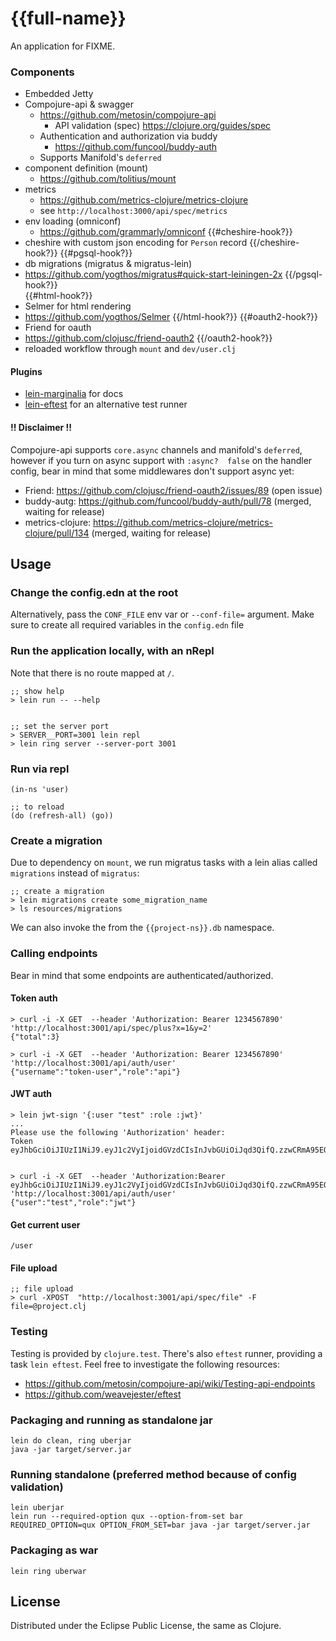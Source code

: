 # {{full-name}}

An application for FIXME.

### Components

* Embedded Jetty
* Compojure-api & swagger 
  * https://github.com/metosin/compojure-api
    * API validation (spec) https://clojure.org/guides/spec
  * Authentication and authorization via buddy
    * https://github.com/funcool/buddy-auth
  * Supports Manifold's `deferred`
* component definition (mount) 
  * https://github.com/tolitius/mount
* metrics
  * https://github.com/metrics-clojure/metrics-clojure
  * see `http://localhost:3000/api/spec/metrics` 
* env loading (omniconf) 
  * https://github.com/grammarly/omniconf
{{#cheshire-hook?}}
* cheshire with custom json encoding for `Person` record
{{/cheshire-hook?}} 
{{#pgsql-hook?}}
* db migrations (migratus & migratus-lein)
 * https://github.com/yogthos/migratus#quick-start-leiningen-2x
{{/pgsql-hook?}}  
{{#html-hook?}}
* Selmer for html rendering
 * https://github.com/yogthos/Selmer
{{/html-hook?}}
{{#oauth2-hook?}}
* Friend for oauth
 * https://github.com/clojusc/friend-oauth2
{{/oauth2-hook?}}  
* reloaded workflow through `mount` and `dev/user.clj`   

#### Plugins

* [lein-marginalia](https://gdeer81.github.com/marginalia/) for docs
* [lein-eftest](https://github.com/weavejester/eftest) for an alternative test runner

#### !! Disclaimer !!

Compojure-api supports `core.async` channels and manifold's `deferred`, however if you
turn on async support with `:async?  false` on the handler config, bear in mind that some middlewares don't support
async yet:

* Friend: https://github.com/clojusc/friend-oauth2/issues/89 (open issue)
* buddy-autg: https://github.com/funcool/buddy-auth/pull/78 (merged, waiting for release)
* metrics-clojure: https://github.com/metrics-clojure/metrics-clojure/pull/134 (merged, waiting for release)

## Usage

### Change the config.edn at the root

Alternatively, pass the `CONF_FILE` env var or `--conf-file=` argument.
Make sure to create all required variables in the `config.edn` file

### Run the application locally, with an nRepl

Note that there is no route mapped at `/`.

```
;; show help
> lein run -- --help


;; set the server port
> SERVER__PORT=3001 lein repl
> lein ring server --server-port 3001
```

### Run via repl

```
(in-ns 'user)

;; to reload
(do (refresh-all) (go))
```

### Create a migration

Due to dependency on `mount`, we run migratus tasks with a lein alias called `migrations` instead of `migratus`:

```
;; create a migration
> lein migrations create some_migration_name
> ls resources/migrations
```

We can also invoke the from the `{{project-ns}}.db` namespace.

### Calling endpoints

Bear in mind that some endpoints are authenticated/authorized.

#### Token auth

```
> curl -i -X GET  --header 'Authorization: Bearer 1234567890' 'http://localhost:3001/api/spec/plus?x=1&y=2'
{"total":3}

> curl -i -X GET  --header 'Authorization: Bearer 1234567890' 'http://localhost:3001/api/auth/user'
{"username":"token-user","role":"api"}
```

#### JWT auth

```
> lein jwt-sign '{:user "test" :role :jwt}'
...
Please use the following 'Authorization' header:
Token eyJhbGciOiJIUzI1NiJ9.eyJ1c2VyIjoidGVzdCIsInJvbGUiOiJqd3QifQ.zzwCRmA95EO0vf1oglSaUHBKU9dvjdDXe_pdQ0jubgI


> curl -i -X GET  --header 'Authorization:Bearer eyJhbGciOiJIUzI1NiJ9.eyJ1c2VyIjoidGVzdCIsInJvbGUiOiJqd3QifQ.zzwCRmA95EO0vf1oglSaUHBKU9dvjdDXe_pdQ0jubgI' 'http://localhost:3001/api/auth/user'
{"user":"test","role":"jwt"}
```

#### Get current user

```
/user
```

#### File upload

```
;; file upload
> curl -XPOST  "http://localhost:3001/api/spec/file" -F file=@project.clj
```

### Testing

Testing is provided by `clojure.test`. There's also `eftest` runner, providing a task `lein eftest`.
Feel free to investigate the following resources:

* https://github.com/metosin/compojure-api/wiki/Testing-api-endpoints
* https://github.com/weavejester/eftest

### Packaging and running as standalone jar

```
lein do clean, ring uberjar
java -jar target/server.jar
```


### Running standalone (preferred method because of config validation)

```
lein uberjar
lein run --required-option qux --option-from-set bar
REQUIRED_OPTION=qux OPTION_FROM_SET=bar java -jar target/server.jar
```


### Packaging as war

`lein ring uberwar`

## License

Distributed under the Eclipse Public License, the same as Clojure.
